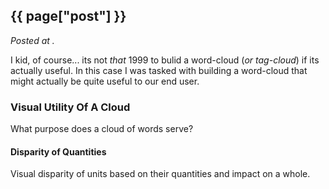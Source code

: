 ## {{ page["post"] }}

*Posted at <!--{ page["date"] }-->.*

I kid, of course... its not *that* 1999 to bulid a word-cloud (_or tag-cloud_)
if its actually useful. In this case I was tasked with building a word-cloud
that might actually be quite useful to our end user.

### Visual Utility Of A Cloud
What purpose does a cloud of words serve?

#### Disparity of Quantities
Visual disparity of units based on their quantities and impact on a whole.
